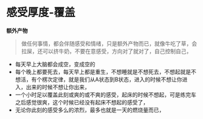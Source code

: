 # 感受厚度-覆盖



**额外产物**

> 做任何事情，都会伴随感受和情绪，只是额外产物而已，就像牛吃了草，会拉屎，还可以挤牛奶，不要在意感受，方向对了就对了，自己控制自己，

* 每天早上大脑都会成空，变成空的
* 每个晚上都要死去，每天早上都是重生，不想睡就是不想死去，不想起就是不想活，有个楞次定律，就是我们从A状态到B状态，进入的时候不想让你进入，出来的时候不想让你出来，
* 一个小时足以覆盖此刻或爽的或不爽的感受，起床的时候不想起，可是练完车之后感觉很爽，这个时候已经没有起床不想起的感受了，
* 无论你此刻的感受多么的浓烈，最多也就是一天的燃烧量而已，

